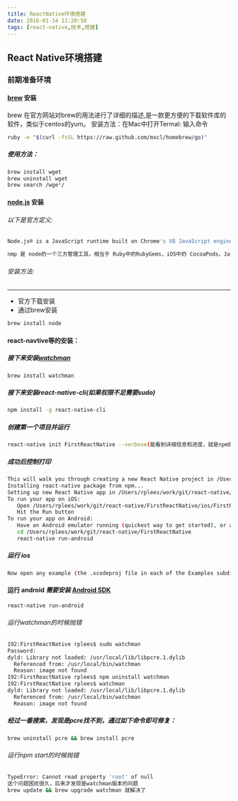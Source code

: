 ```yaml
---
title: ReactNative环境搭建
date: 2016-01-14 11:20:58
tags: [react-native,技术,搭建]
---
```

## React Native环境搭建

### 前期准备环境

#### [brew](http://brew.sh/) 安装

brew 在官方网站对brew的用法进行了详细的描述,是一款更方便的下载软件库的软件，类似于centos的yum。
安装方法：在Mac中打开Termal:  输入命令

```bash
ruby -e "$(curl -fsSL https://raw.github.com/mxcl/homebrew/go)"
```

##### 使用方法：

```bash
brew install wget
brew uninstall wget
brew search /wge*/
```

#### [node.js](https://nodejs.org/en/) 安装

###### 以下是官方定义:
```bash
Node.js® is a JavaScript runtime built on Chrome's V8 JavaScript engine. Node.js uses an event-driven, non-blocking I/O model that makes it lightweight and efficient. Node.js' package ecosystem, npm, is the largest ecosystem of open source libraries in the world.
```
```bash
nmp 是 node的一个三方管理工具，相当于 Ruby中的RubyGems，iOS中的 CocoaPods，Java中的 Gradle/Maven，基本上，它使您能够轻松下载和管理你的项目需要的任何依赖库。
```

###### 安装方法:
---
  - 官方下载安装
  - 通过brew安装
  ```bash
  brew install node
  ```

#### react-navtive等的安装：
##### 接下来安装[watchman](https://facebook.github.io/watchman/)

```bash
brew install watchman
```

##### 接下来安装react-native-cli(如果权限不足需要sudo)
```bash
npm install -g react-native-cli
```

##### 创建第一个项目并运行
```bash
react-native init FirstReactNative --verbose(能看到详细信息和进度，就是npm的安装进度)
```
##### *成功后控制打印*
```bash
This will walk you through creating a new React Native project in /Users/rplees/work/git/react-native/FirstReactNative
Installing react-native package from npm...
Setting up new React Native app in /Users/rplees/work/git/react-native/FirstReactNative
To run your app on iOS:
   Open /Users/rplees/work/git/react-native/FirstReactNative/ios/FirstReactNative.xcodeproj in Xcode
   Hit the Run button
To run your app on Android:
   Have an Android emulator running (quickest way to get started), or a device connected
   cd /Users/rplees/work/git/react-native/FirstReactNative
   react-native run-android
```
##### 运行 ios
```bash
Now open any example (the .xcodeproj file in each of the Examples subdirectories) and hit Run in Xcode.(需要打开xcode编译项目再运行)
```

#### 运行 android  *需要安装* [Android SDK](https://github.com/facebook/react-native/blob/master/ReactAndroid/README.md#prerequisites)
```bash
react-native run-android
```
###### 运行watchman的时候抛错
```bash
192:FirstReactNative rplees$ sudo watchman
Password:
dyld: Library not loaded: /usr/local/lib/libpcre.1.dylib
  Referenced from: /usr/local/bin/watchman
  Reason: image not found
192:FirstReactNative rplees$ npm uninstall watchman
192:FirstReactNative rplees$ watchman
dyld: Library not loaded: /usr/local/lib/libpcre.1.dylib
  Referenced from: /usr/local/bin/watchman
  Reason: image not found
```
##### 经过一番搜索，发现是pcre找不到，通过如下命令即可修复：
```bash
brew uninstall pcre && brew install pcre
```

###### 运行npm start的时候抛错
```bash
TypeError: Cannot read property 'root' of null
这个问题困扰很久，后来才发现是watchman版本的问题
brew update && brew upgrade watchman 就解决了
```
